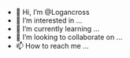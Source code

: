 - 👋 Hi, I’m @Logancross
- 👀 I’m interested in ...
- 🌱 I’m currently learning ...
- 💞️ I’m looking to collaborate on ...
- 📫 How to reach me ...

<!---
Logancross/Logancross is a ✨ special ✨ repository because its `README.md` (this file) appears on your GitHub profile.
You can click the Preview link to take a look at your changes.
--->
